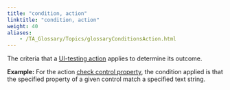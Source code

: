 ```yaml
--- 
title: "condition, action"
linktitle: "condition, action"
weight: 40
aliases: 
    - /TA_Glossary/Topics/glossaryConditionsAction.html
---
```


The criteria that a [UI-testing action](glossaryUITestingAction.html) applies to determine its outcome.

**Example:** For the action [check control property](/TA_Automation/Topics/bia_check_control_property.html), the condition applied is that the specified property of a given control match a specified text string.

